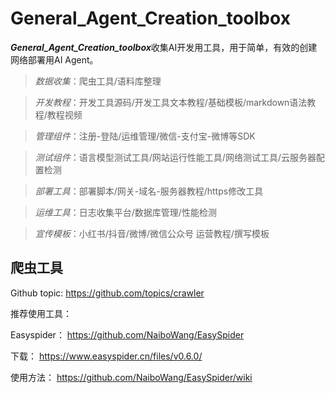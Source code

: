 # General_Agent_Creation_toolbox
  ***General_Agent_Creation_toolbox***收集AI开发用工具，用于简单，有效的创建网络部署用AI Agent。

   >*数据收集*：爬虫工具/语料库整理
  
  
   >*开发教程*：开发工具源码/开发工具文本教程/基础模板/markdown语法教程/教程视频
  
  
   >*管理组件*：注册-登陆/运维管理/微信-支付宝-微博等SDK

 
   >*测试组件*：语言模型测试工具/网站运行性能工具/网络测试工具/云服务器配置检测
  

   >*部署工具*：部署脚本/网关-域名-服务器教程/https修改工具
  
  
   >*运维工具*：日志收集平台/数据库管理/性能检测
  
  
   >*宣传模板*：小红书/抖音/微博/微信公众号 运营教程/撰写模板
  
  
## 爬虫工具

Github topic:
https://github.com/topics/crawler

推荐使用工具：

Easyspider：
https://github.com/NaiboWang/EasySpider

下载：
https://www.easyspider.cn/files/v0.6.0/

使用方法：
https://github.com/NaiboWang/EasySpider/wiki
